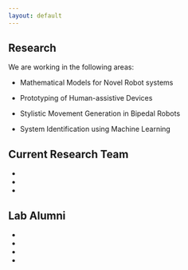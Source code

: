 ```yaml
---
layout: default
---
```


## Research

We are working in the following areas:

- Mathematical Models for Novel Robot systems

- Prototyping of Human-assistive Devices

- Stylistic Movement Generation in Bipedal Robots

- System Identification using Machine Learning

## Current Research Team
- 
- 
- 

## Lab Alumni

- 
- 
- 
- 
